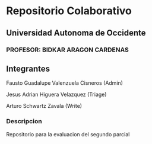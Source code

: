 # Repositorio Colaborativo

## Universidad Autonoma de Occidente

### PROFESOR: BIDKAR ARAGON CARDENAS

## Integrantes

Fausto Guadalupe Valenzuela Cisneros (Admin)

Jesus Adrian Higuera Velazquez  (Triage)

Arturo Schwartz Zavala  (Write)

### Descripcion
Repositorio para la evaluacion del segundo parcial